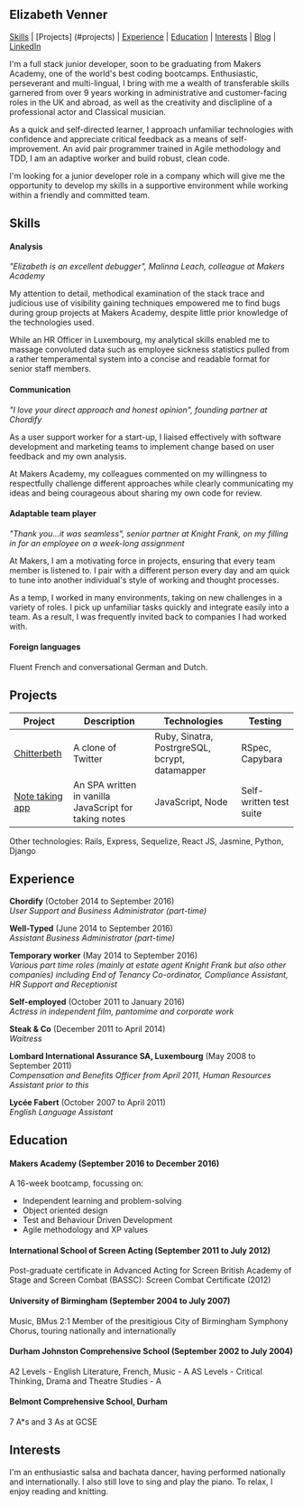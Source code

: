 ## Elizabeth Venner

[Skills](#skills) | [Projects] (#projects) | [Experience](#experience) | [Education](#education) | [Interests](#interests) | [Blog](https://medium.com/@elizabethvenner) | [LinkedIn](https://www.linkedin.com/in/elizabeth-venner-821a9896)

I'm a full stack junior developer, soon to be graduating from Makers Academy, one of the world's best coding bootcamps. Enthusiastic, perseverant and multi-lingual, I bring with me a wealth of transferable skills garnered from over 9 years working in administrative and customer-facing roles in the UK and abroad, as well as the creativity and disclipline of a professional actor and Classical musician.

As a quick and self-directed learner, I approach unfamiliar technologies with confidence and appreciate critical feedback as a means of self-improvement. An avid pair programmer trained in Agile methodology and TDD, I am an adaptive worker and build robust, clean code. 

I'm looking for a junior developer role in a company which will give me the opportunity to develop my skills in a supportive environment while working within a friendly and committed team.

## Skills

#### Analysis
*"Elizabeth is an excellent debugger", Malinna Leach, colleague at Makers Academy*

My attention to detail, methodical examination of the stack trace and judicious use of visibility gaining techniques empowered me to find bugs during group projects at Makers Academy, despite little prior knowledge of the technologies used.

While an HR Officer in Luxembourg, my analytical skills enabled me to massage convoluted data such as employee sickness statistics pulled from a rather temperamental system into a concise and readable format for senior staff members. 

#### Communication
*"I love your direct approach and honest opinion", founding partner at Chordify*

As a user support worker for a start-up, I liaised effectively with software development and marketing teams to implement change based on user feedback and my own analysis. 

At Makers Academy, my colleagues commented on my willingness to respectfully challenge different approaches while clearly communicating my ideas and being courageous about sharing my own code for review.

#### Adaptable team player
*"Thank you...it was seamless", senior partner at Knight Frank, on my filling in for an employee on a week-long assignment*

At Makers, I am a motivating force in projects, ensuring that every team member is listened to. I pair with a different person every day and am quick to tune into another individual's style of working and thought processes.

As a temp, I worked in many environments, taking on new challenges in a variety of roles. I pick up unfamiliar tasks quickly and integrate easily into a team. As a result, I was frequently invited back to companies I had worked with.

#### Foreign languages

Fluent French and conversational German and Dutch.

## Projects

Project         | Description                                          | Technologies      | Testing
----------------|------------------------------------------------------|-------------------|------------------------
[Chitterbeth](https://github.com/elizabethvenner/chitter-challenge)     | A clone of Twitter                                   | Ruby, Sinatra, PostrgreSQL, bcrypt, datamapper| RSpec, Capybara
[Note taking app](https://github.com/elizabethvenner/notes) | An SPA written in vanilla JavaScript for taking notes| JavaScript, Node  | Self-written test suite

Other technologies: Rails, Express, Sequelize, React JS, Jasmine, Python, Django

## Experience

**Chordify** (October 2014 to September 2016)    
*User Support and Business Administrator (part-time)*  

**Well-Typed** (June 2014 to September 2016)   
*Assistant Business Administrator (part-time)* 

**Temporary worker** (May 2014 to September 2016)   
*Various part time roles (mainly at estate agent Knight Frank but also other companies) including End of Tenancy Co-ordinator, Compliance Assistant, HR Support and Receptionist*

**Self-employed** (October 2011 to January 2016)   
*Actress in independent film, pantomime and corporate work*

**Steak & Co** (December 2011 to April 2014)   
*Waitress*

**Lombard International Assurance SA, Luxembourg** (May 2008 to September 2011)   
*Compensation and Benefits Officer from April 2011, Human Resources Assistant prior to this*

**Lycée Fabert** (October 2007 to April 2011)   
*English Language Assistant*

## Education

#### Makers Academy (September 2016 to December 2016)
A 16-week bootcamp, focussing on:

- Independent learning and problem-solving
- Object oriented design
- Test and Behaviour Driven Development
- Agile methodology and XP values

#### International School of Screen Acting (September 2011 to July 2012)
Post-graduate certificate in Advanced Acting for Screen
British Academy of Stage and Screen Combat (BASSC): Screen Combat Certificate (2012)

#### University of Birmingham (September 2004 to July 2007)
Music, BMus 2:1
Member of the presitigious City of Birmingham Symphony Chorus, touring nationally and internationally

#### Durham Johnston Comprehensive School (September 2002 to July 2004)
A2 Levels - English Literature, French, Music - A
AS Levels - Critical Thinking, Drama and Theatre Studies - A

#### Belmont Comprehensive School, Durham
7 A\*s and 3 As at GCSE

## Interests
I'm an enthusiastic salsa and bachata dancer, having performed nationally and internationally. I also still love to sing and play the piano. To relax, I enjoy reading and knitting.


